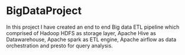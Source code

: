 # BigDataProject
In this project I have created an end to end Big data ETL pipeline which comprised of Hadoop HDFS as storage layer, Apache Hive as Datawarehouse, Apache spark as ETL engine, Apache airflow as data orchestration and presto for query analysis.
